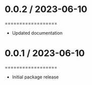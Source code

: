 # 0.0.2 / 2023-06-10
==================
* Updated documentation
# 0.0.1 / 2023-06-10
==================
* Initial package release